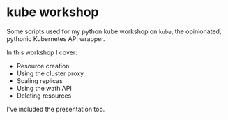 # kube workshop
Some scripts used for my python kube workshop on `kube`, the
opinionated, pythonic Kubernetes API wrapper.

In this workshop I cover:

- Resource creation
- Using the cluster proxy
- Scaling replicas
- Using the wath API
- Deleting resources

I've included the presentation too.